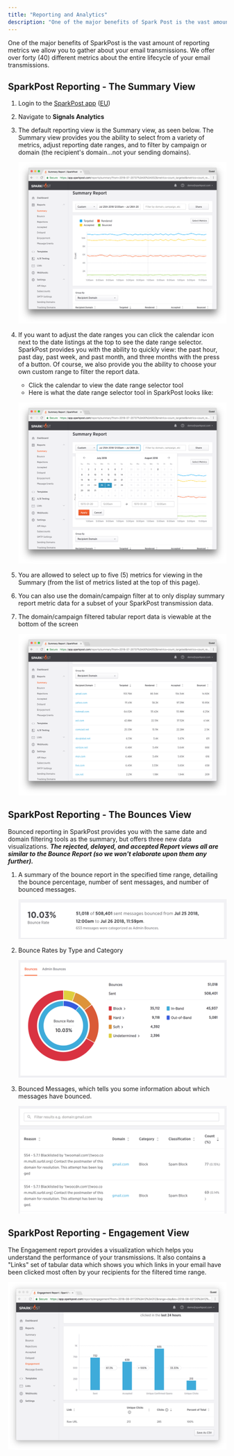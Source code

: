 ```yaml
---
title: "Reporting and Analytics"
description: "One of the major benefits of Spark Post is the vast amount of reporting metrics we allow you to gather about your email transmissions We offer over forty 40 different metrics about the entire lifecycle of your email transmissions..."
---
```


One of the major benefits of SparkPost is the vast amount of reporting metrics we allow you to gather about your email transmissions. We offer over forty (40) different metrics about the entire lifecycle of your email transmissions.

## SparkPost Reporting - The Summary View

1. Login to the [SparkPost app](https://app.sparkpost.com) ([EU](https://app.eu.sparkpost.com))
1. Navigate to **Signals Analytics**
1. The default reporting view is the Summary view, as seen below. The Summary view provides you the ability to select from a variety of metrics, adjust reporting date ranges, and to filter by campaign or domain (the recipient's domain...not your sending domains).

    ![The summary report view in SparkPost](media/reporting-and-analytics/summary-view.png)

1. If you want to adjust the date ranges you can click the calendar icon next to the date listings at the top to see the date range selector. SparkPost provides you with the ability to quickly view: the past hour, past day, past week, and past month, and three months with the press of a button. Of course, we also provide you the ability to choose your own custom range to filter the report data.

    - Click the calendar to view the date range selector tool
    - Here is what the date range selector tool in SparkPost looks like:

    ![Date Range Selector in SparkPost](media/reporting-and-analytics/date-picker.png)

1. You are allowed to select up to five (5) metrics for viewing in the Summary (from the list of metrics listed at the top of this page).
1. You can also use the domain/campaign filter at to only display summary report metric data for a subset of your SparkPost transmission data.

1. The domain/campaign filtered tabular report data is viewable at the bottom of the screen

    ![Domain-Campaign Tabular Report Data Filtered in SparkPost](media/reporting-and-analytics/domain-table.png)

## SparkPost Reporting - The Bounces View

Bounced reporting in SparkPost provides you with the same date and domain filtering tools as the summary, but offers three new data visualizations. ***The rejected, delayed, and accepted Report views all are similar to the Bounce Report (so we won't elaborate upon them any further).***

1. A summary of the bounce report in the specified time range, detailing the bounce percentage, number of sent messages, and number of bounced messages.

    ![Bounce report aggregate data buckets](media/reporting-and-analytics/bounce-summary.png)

1. Bounce Rates by Type and Category

    ![bounce rates by category and type](media/reporting-and-analytics/bounce-by-type-and-category.png)
1. Bounced Messages, which tells you some information about which messages have bounced.

    ![](media/reporting-and-analytics/bounce-messages-table.png)

## SparkPost Reporting - Engagement View

The Engagement report provides a visualization which helps you understand the performance of your transmissions. It also contains a "Links" set of tabular data which shows you which links in your email have been clicked most often by your recipients for the filtered time range.

![](media/reporting-and-analytics/engagement.png)
